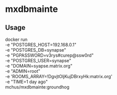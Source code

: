 # mxdbmainte
## Usage
docker run \
-e "POSTGRES_HOST=192.168.0.1" \
-e "POSTGRES_DB=synapse" \
-e "PGPASSWORD=v3rys#curep@ssw0rd" \
-e "POSTGRES_USER=synapse" \
-e "DOMAIN=syapse.matrix.org" \
-e "ADMIN=root" \
-e 'ROOMS_ARRAY=!DgvjtOljKujDBrxyHk:matrix.org' \
-e "TIME=1 day ago" \
mchus/mxdbmainte:groundhog
